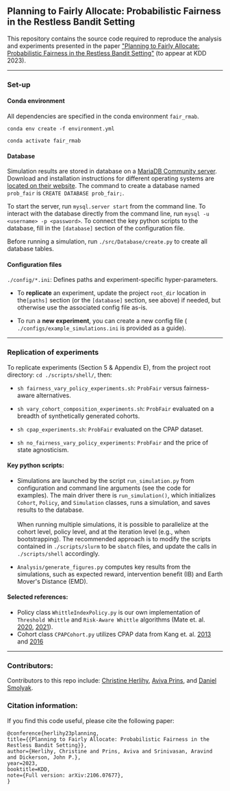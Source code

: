 ## Planning to Fairly Allocate: Probabilistic Fairness in the Restless Bandit Setting

This repository contains the source code required to reproduce the analysis and experiments presented in the paper ["Planning to Fairly Allocate: Probabilistic Fairness in the Restless Bandit Setting"](https://arxiv.org/abs/2106.07677) (to appear at KDD 2023).

----
### Set-up

#### Conda environment
All dependencies are specified in the conda environment `fair_rmab`.

`conda env create -f environment.yml`

`conda activate fair_rmab`

#### Database
Simulation results are stored in database on a [MariaDB Community server](https://mariadb.org/). Download and installation instructions for different operating systems are [located on their website](https://mariadb.com/kb/en/getting-installing-and-upgrading-mariadb/). The command to create a database named `prob_fair` is `CREATE DATABASE prob_fair;`.

To start the server, run `mysql.server start` from the command line. To interact with the database directly from the command line, run `mysql -u <username> -p <password>`. To connect the key python scripts to the database, fill in the `[database]` section of the configuration file.

Before running a simulation, run `./src/Database/create.py` to create all database tables.

#### Configuration files

`./config/*.ini`: Defines paths and experiment-specific hyper-parameters.

- To **replicate** an experiment, update the project `root_dir` location in the`[paths]` section (or the `[database]` section, see above) if needed, but otherwise use the associated config file as-is.

- To run a **new experiment**, you can create a new config file ( `./configs/example_simulations.ini` is provided as a guide).
----

### Replication of experiments

To replicate experiments (Section 5 & Appendix E), from the project root directory: `cd ./scripts/shell/`, then:

- `sh fairness_vary_policy_experiments.sh`: `ProbFair` versus fairness-aware alternatives.

- `sh vary_cohort_composition_experiments.sh`: `ProbFair` evaluated on a breadth of synthetically generated cohorts.

- `sh cpap_experiments.sh`: `ProbFair` evaluated on the CPAP dataset.

- `sh no_fairness_vary_policy_experiments`: `ProbFair` and the price of state agnosticism.

#### Key python scripts:

- Simulations are launched by the script `run_simulation.py` from configuration and command line arguments (see the code for examples). The main driver there is `run_simulation()`, which initializes `Cohort`, `Policy`, and `Simulation` classes, runs a simulation, and saves results to the database. \
\
When running multiple simulations, it is possible to parallelize at the cohort level, policy level, and at the iteration level (e.g., when bootstrapping). The recommended approach is to modify the scripts contained in `./scripts/slurm` to be `sbatch` files, and update the calls in `./scripts/shell` accordingly.

- `Analysis/generate_figures.py` computes key results from the simulations, such as expected reward, intervention benefit (IB) and Earth Mover's Distance (EMD).

#### Selected references:

- Policy class `WhittleIndexPolicy.py` is our own implementation of `Threshold Whittle` and `Risk-Aware Whittle` algorithms (Mate et. al. [2020](https://papers.nips.cc/paper/2020/file/b460cf6b09878b00a3e1ad4c72344ccd-Paper.pdf), [2021](https://dl.acm.org/doi/10.5555/3463952.3464057)).
- Cohort class `CPAPCohort.py` utilizes CPAP data from Kang et. al. [2013](https://pennstate.pure.elsevier.com/en/publications/markov-models-for-treatment-adherence-in-obstructive-sleep-apnea) and [2016](https://www.ncbi.nlm.nih.gov/pmc/articles/PMC4669975/)
----

### Contributors:
Contributors to this repo include: [Christine Herlihy](https://github.com/crherlihy), [Aviva Prins](https://github.com/avivaprins), and [Daniel Smolyak](https://github.com/dsmolyak). 

### Citation information:
If you find this code useful, please cite the following paper:
```
@conference{herlihy23planning,
title={{Planning to Fairly Allocate: Probabilistic Fairness in the Restless Bandit Setting}},
author={Herlihy, Christine and Prins, Aviva and Srinivasan, Aravind and Dickerson, John P.},
year=2023,
booktitle=KDD,
note={Full version: arXiv:2106.07677},
}
```